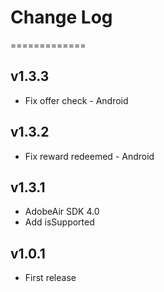 # Change Log
=============
## v1.3.3
- Fix offer check - Android

## v1.3.2
- Fix reward redeemed -  Android

## v1.3.1
- AdobeAir SDK 4.0
- Add isSupported

## v1.0.1
- First release
